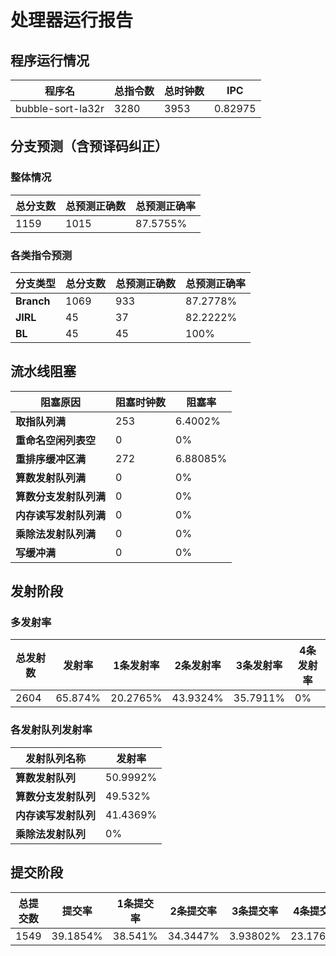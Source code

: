 # 处理器运行报告
## 程序运行情况
|程序名|总指令数|总时钟数|IPC|
|---|---|---|---|
|bubble-sort-la32r|3280|3953|0.82975|

## 分支预测（含预译码纠正）
### 整体情况
|总分支数|总预测正确数|总预测正确率|
|---|---|---|
|1159|1015|87.5755%|

### 各类指令预测
|分支类型|总分支数|总预测正确数|总预测正确率|
|---|---|---|---|
|**Branch**| 1069 | 933 | 87.2778%|
|**JIRL**| 45 | 37 | 82.2222%|
|**BL**| 45 | 45 | 100%|

## 流水线阻塞
|阻塞原因|阻塞时钟数|阻塞率|
|---|---|---|
|**取指队列满**| 253 | 6.4002%|
|**重命名空闲列表空**|0 | 0%|
|**重排序缓冲区满**|272 | 6.88085%|
|**算数发射队列满**|0 | 0%|
|**算数分支发射队列满**|0 | 0%|
|**内存读写发射队列满**|0 | 0%|
|**乘除法发射队列满**|0 | 0%|
|**写缓冲满**|0 | 0%|

## 发射阶段
### 多发射率
|总发射数|发射率|1条发射率|2条发射率|3条发射率|4条发射率|
|---|---|---|---|---|---|
|2604|65.874%|20.2765%|43.9324%|35.7911%|0%|

### 各发射队列发射率
|发射队列名称|发射率|
|---|---|
|**算数发射队列**|50.9992%|
|**算数分支发射队列**|49.532%|
|**内存读写发射队列**|41.4369%|
|**乘除法发射队列**|0%|

## 提交阶段
|总提交数|提交率|1条提交率|2条提交率|3条提交率|4条提交率|
|---|---|---|---|---|---|
|1549|39.1854%|38.541%|34.3447%|3.93802%|23.1762%|
